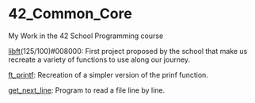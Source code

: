 # 42_Common_Core
My Work in the 42 School Programming course

[libft](libft/)(125/100)#008000: First project proposed by the school that make us recreate a variety
	of functions to use along our journey.

[ft_printf](ft_printf/): Recreation of a simpler version of the prinf function.

[get_next_line](get_next_line/): Program to read a file line by line.
